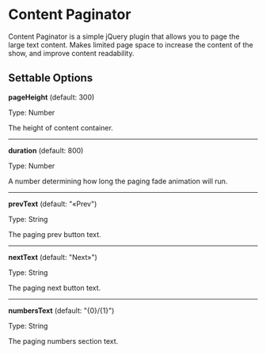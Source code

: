 # Content Paginator

Content Paginator is a simple jQuery plugin that allows you to page the large text content. Makes limited page space to increase the content of the show, and improve content readability. 

## Settable Options
**pageHeight** (default: 300)

Type: Number

The height of content container.

***

**duration** (default: 800)

Type: Number

A number determining how long the paging fade animation will run.

***

**prevText** (default: "&laquo;Prev")

Type: String

The paging prev button text.

***

**nextText** (default: "Next&raquo;")

Type: String

The paging next button text.

***

**numbersText** (default: "{0}/{1}")

Type: String

The paging numbers section text.
